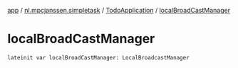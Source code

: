 [app](../../index.md) / [nl.mpcjanssen.simpletask](../index.md) / [TodoApplication](index.md) / [localBroadCastManager](.)

# localBroadCastManager

`lateinit var localBroadCastManager: LocalBroadcastManager`